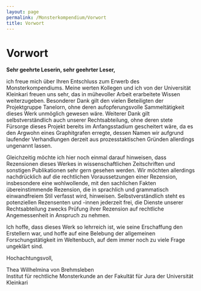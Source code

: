 ```yaml
---
layout: page
permalink: /Monsterkompendium/Vorwort
title: Vorwort
---
```


# Vorwort

**Sehr geehrte Leserin, sehr geehrter Leser,**

ich freue mich über Ihren Entschluss zum Erwerb des Monsterkompendiums. Meine werten Kollegen und ich von der Universität Kleinkari freuen uns sehr, das in mühevoller Arbeit erarbeitete Wissen weiterzugeben. Besonderer Dank gilt den vielen Beteiligten der Projektgruppe Tanelorn, ohne deren aufopferungsvolle Sammeltätigkeit dieses Werk unmöglich gewesen wäre. Weiterer Dank gilt selbstverständlich auch unserer Rechtsabteilung, ohne deren stete Fürsorge dieses Projekt bereits im Anfangsstadium gescheitert wäre, da es den Argwohn eines Graphitgrafen erregte, dessen Namen wir aufgrund laufender Verhandlungen derzeit aus prozesstaktischen Gründen allerdings ungenannt lassen.

Gleichzeitig möchte ich hier noch einmal darauf hinweisen, dass Rezensionen dieses Werkes in wissenschaftlichen Zeitschriften und sonstigen Publikationen sehr gern gesehen werden. Wir möchten allerdings nachdrücklich auf die rechtlichen Voraussetzungen einer Rezension, insbesondere eine wohlwollende, mit den sachlichen Fakten übereinstimmende Rezension, die in sprachlich und grammatisch einwandfreiem Stil verfasst wird, hinweisen. Selbstverständlich steht es potenziellen Rezensenten und -innen jederzeit frei, die Dienste unserer Rechtsabteilung zwecks Prüfung ihrer Rezension auf rechtliche Angemessenheit in Anspruch zu nehmen.

Ich hoffe, dass dieses Werk so lehrreich ist, wie seine Erschaffung den Erstellern war, und hoffe auf eine Belebung der allgemeinen Forschungstätigkeit im Weltenbuch, auf dem immer noch zu viele Frage ungeklärt sind.

Hochachtungsvoll,

Thea Willhelmina von Brehmsleben<br/>
Institut für rechtliche Monsterkunde an der Fakultät für Jura der Universität Kleinkari

